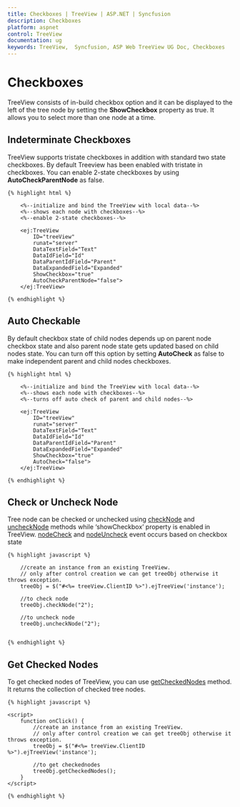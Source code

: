 ```yaml
---
title: Checkboxes | TreeView | ASP.NET | Syncfusion
description: Checkboxes
platform: aspnet
control: TreeView
documentation: ug
keywords: TreeView,  Syncfusion, ASP Web TreeView UG Doc, Checkboxes
---
```


# Checkboxes

TreeView consists of in-build checkbox option and it can be displayed to the left of the tree node by setting the **ShowCheckbox** property as true. It allows you to select more than one node at a time. 

## Indeterminate Checkboxes 

TreeView supports tristate checkboxes in addition with standard two state checkboxes. By default Treeview has been enabled with tristate in checkboxes. You can enable 2-state checkboxes by using **AutoCheckParentNode** as false. 
    
    {% highlight html %}
    
        <%--initialize and bind the TreeView with local data--%>
        <%--shows each node with checkboxes--%>
        <%--enable 2-state checkboxes--%>
    
        <ej:TreeView
            ID="treeView"
            runat="server"
            DataTextField="Text"
            DataIdField="Id"
            DataParentIdField="Parent"
            DataExpandedField="Expanded"
            ShowCheckbox="true"
            AutoCheckParentNode="false">
        </ej:TreeView>
        
    {% endhighlight %}
    
## Auto Checkable

By default checkbox state of child nodes depends up on parent node checkbox state and also parent node state gets updated based on child nodes state. You can turn off this option by setting **AutoCheck** as false to make independent parent and child nodes checkboxes. 
    
    {% highlight html %}
    
        <%--initialize and bind the TreeView with local data--%>
        <%--shows each node with checkboxes--%>
        <%--turns off auto check of parent and child nodes--%>
    
        <ej:TreeView
            ID="treeView"
            runat="server"
            DataTextField="Text"
            DataIdField="Id"
            DataParentIdField="Parent"
            DataExpandedField="Expanded"
            ShowCheckbox="true"
            AutoCheck="false">
        </ej:TreeView>
        
    {% endhighlight %}
    
## Check or Uncheck Node

Tree node can be checked or unchecked using [checkNode](http://help.syncfusion.com/js/api/ejtreeview#methods:checknode "") and [uncheckNode](http://help.syncfusion.com/js/api/ejtreeview#methods:unchecknode "") methods while ‘showCheckbox’ property is enabled in TreeView. [nodeCheck](http://help.syncfusion.com/js/api/ejtreeview#events:nodecheck "") and [nodeUncheck](http://help.syncfusion.com/js/api/ejtreeview#events:nodeuncheck "") event occurs based on checkbox state
    
    {% highlight javascript %}
    
        //create an instance from an existing TreeView.
        // only after control creation we can get treeObj otherwise it throws exception.
        treeObj = $("#<%= treeView.ClientID %>").ejTreeView('instance');
                
        //to check node
        treeObj.checkNode("2");
    
        //to uncheck node
        treeObj.uncheckNode("2");
    
    
    {% endhighlight %}
    

## Get Checked Nodes

To get checked nodes of TreeView, you can use [getCheckedNodes](http://help.syncfusion.com/js/api/ejtreeview#methods:getcheckednodes "") method. It returns the collection of checked tree nodes.
    
    {% highlight javascript %}
    
    <script>
        function onClick() {
            //create an instance from an existing TreeView.
            // only after control creation we can get treeObj otherwise it throws exception.
            treeObj = $("#<%= treeView.ClientID %>").ejTreeView('instance');
    
            //to get checkednodes
            treeObj.getCheckedNodes();
        }        
    </script>
    
    {% endhighlight %}
    
	
